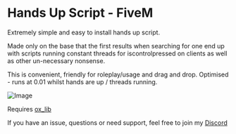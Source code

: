 # Hands Up Script - FiveM
Extremely simple and easy to install hands up script.

Made only on the base that the first results when searching for one end up with scripts running constant threads for iscontrolpressed on clients as well as other un-necessary nonsense.

This is convenient, friendly for roleplay/usage and drag and drop. Optimised - runs at 0.01 whilst hands are up / threads running.

![Image](https://r2.fivemanage.com/J7E4tYA7E1hmEaFkl12ox/Medal_f9UetPeNJF[1].png)

Requires [ox_lib](https://github.com/overextended/ox_lib/releases/latest)

If you have an issue, questions or need support, feel free to join my [Discord](https://discord.gg/chromalabs)
